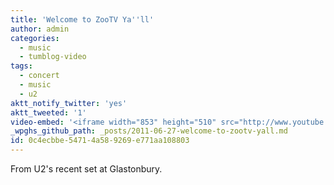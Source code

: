 ```yaml
---
title: 'Welcome to ZooTV Ya''ll'
author: admin
categories:
  - music
  - tumblog-video
tags:
  - concert
  - music
  - u2
aktt_notify_twitter: 'yes'
aktt_tweeted: '1'
video-embed: '<iframe width="853" height="510" src="http://www.youtube.com/embed/I0fkdS10G7Q?rel=0&amp;hd=1" frameborder="0" allowfullscreen></iframe>'
_wpghs_github_path: _posts/2011-06-27-welcome-to-zootv-yall.md
id: 0c4ecbbe-5471-4a58-9269-e771aa108803
---
```

<p>From U2's recent set at Glastonbury.</p>

